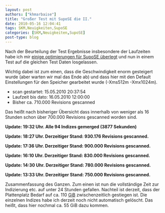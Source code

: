 ```yaml
---
layout: post
authors: ["khmarbaise"]
title: "Großer Test mit SupoSE die II."
date: 2010-05-16 12:04:41
tags: SKM,Neuigkeiten,SupoSE
categories: [SKM,Neuigkeiten,SupoSE]
post-type: blog
---
```

Nach der Beurteilung der Test Ergebnisse insbesondere der Laufzeiten habe ich mir [einige optimierungen für SupoSE überlegt](http://www.supose.org/repositories/revision/supose/479) 
und nun in einem Test auf die gleichen Test Daten losgelassen. 

Wichtig dabei ist zum einen, dass die Geschwindigkeit enorm gesteigert wurde (aber warten wir mal das Ende ab) und dass hier mit den Default Einstellungen für 
den Speicher gearbeitet wurde (-Xms512m -Xmx1024m). 

+ scan gestartet: 15.05.2010 20:37:54
+ Laufzeit bis dato: 16.05.2010 12:00:00
+ Bisher ca. 710.000 Revisions gescanned

Das heißt nach bisheriger Übersicht dass innerhalb von weniger als 16 Stunden schon über 700.000 Revisions gescanned worden sind.

**Update: 19:32 Uhr. Alle 94 Indizes gemerged (3877 Sekunden)**

**Update: 18:27 Uhr. Derzeitiger Stand: 930.176 Revisions gescanned.**

**Update: 17:36 Uhr. Derzeitiger Stand: 900.000 Revisions gescanned.**

**Update: 16:10 Uhr. Derzeitiger Stand: 830.000 Revisions gescanned.**

**Update: 14:30 Uhr. Derzeitiger Stand: 780.000 Revisions gescanned.**

**Update: 13:33 Uhr. Derzeitiger Stand: 750.000 Revisions gescanned.**

Zusammenfassung des Ganzen. Zum einen ist nun die vollständige Zeit zur Indizierung etc. auf unter 24 Stunden gefallen. Nachteil ist derzeit, dass der Plattenplatz 
Bedarf auf ca. 110 [GiB](http://de.wikipedia.org/wiki/Bin%C3%A4rpr%C3%A4fix) zwischenzeitlich gestiegen ist. Die einzelnen Indizes habe ich derzeit noch nicht 
automatisch gelöscht. Das heißt, dass hier nochmal ca. 55 GiB dazu kommen.
